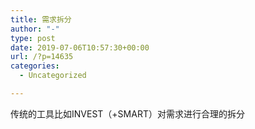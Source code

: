 ```yaml
---
title: 需求拆分
author: "-"
type: post
date: 2019-07-06T10:57:30+00:00
url: /?p=14635
categories:
  - Uncategorized

---
```

传统的工具比如INVEST（+SMART）对需求进行合理的拆分